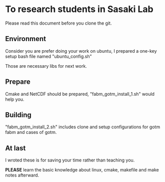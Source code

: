 # To research students in Sasaki Lab

Please read this document before you clone the git.

## Environment

Consider you are prefer doing your work on ubuntu, I prepared a one-key setup bash file named "ubuntu_config.sh"

Those are necessary libs for next work.

## Prepare

Cmake and NetCDF should be prepared, "fabm_gotm_install_1.sh" would help you.

## Building

"fabm_gotm_install_2.sh" includes clone and setup configurations for gotm fabm and cases of gotm.

## At last

I wroted these is for saving your time rather than teaching you.

**PLEASE** learn the basic knowledge about linux, cmake, makefile and make notes afterward.
